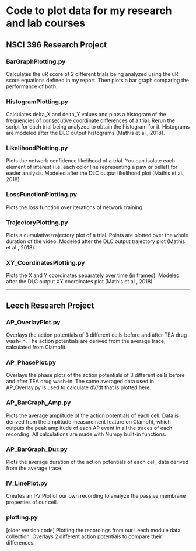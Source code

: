 # Code to plot data for my research and lab courses

## NSCI 396 Research Project

### BarGraphPlotting.py
Calculates the uR score of 2 different trials being analyzed using the uR score equations defined in my report. Then plots a bar graph comparing the performance of both.

### HistogramPlotting.py
Calculates delta_X and delta_Y values and plots a histogram of the frequencies of consecutive coordinate differences of a trial. Rerun the script for each trial being analyzed to obtain the histogram for it. Histograms are modeled after the DLC output histograms (Mathis et al., 2018).

### LikelihoodPlotting.py
Plots the network confidence likelihood of a trial. You can isolate each element of interest (i.e. each color line representing a paw or pellet) for easier analysis. Modeled after the DLC output likelihood plot (Mathis et al., 2018).

### LossFunctionPlotting.py
Plots the loss function over iterations of network training.

### TrajectoryPlotting.py
Plots a cumulative trajectory plot of a trial. Points are plotted over the whole duration of the video. Modeled after the DLC output trajectory plot (Mathis et al., 2018).

### XY_CoordinatesPlotting.py
Plots the X and Y coordinates separately over time (in frames). Modeled after the DLC output XY coordinates plot (Mathis et al., 2018).

_________________________________________

## Leech Research Project

### AP_OverlayPlot.py
Overlays the action potentials of 3 different cells before and after TEA drug wash-in. The action potentials are derived from the average trace, calculated from Clampfit.

### AP_PhasePlot.py
Overlays the phase plots of the action potentials of 3 different cells before and after TEA drug wash-in. The same averaged data used in AP_Overlay.py is used to calculate dV/dt that is plotted here.

### AP_BarGraph_Amp.py
Plots the average amplitude of the action potentials of each cell. Data is derived from the amplitude measurement feature on Clampfit, which outputs the peak amplitude of each AP event in all the traces of each recording. All calculations are made with Numpy built-in functions.

### AP_BarGraph_Dur.py
Plots the average duration of the action potentials of each cell, data derived from the average trace.

### IV_LinePlot.py
Creates an I-V Plot of our own recording to analyze the passive membrane properties of our cell.

### plotting.py
[older version code] Plotting the recordings from our Leech module data collection.
Overlays 2 different action potentials to compare their differences.
